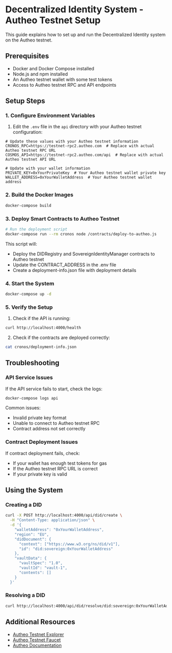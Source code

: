 # Decentralized Identity System - Autheo Testnet Setup

This guide explains how to set up and run the Decentralized Identity system on the Autheo testnet.

## Prerequisites

- Docker and Docker Compose installed
- Node.js and npm installed
- An Autheo testnet wallet with some test tokens
- Access to Autheo testnet RPC and API endpoints

## Setup Steps

### 1. Configure Environment Variables

1. Edit the `.env` file in the `api` directory with your Autheo testnet configuration:

```
# Update these values with your Autheo testnet information
CRONOS_RPC=https://testnet-rpc2.autheo.com  # Replace with actual Autheo testnet RPC URL
COSMOS_API=https://testnet-rpc2.autheo.com/api  # Replace with actual Autheo testnet API URL

# Update with your wallet information
PRIVATE_KEY=0xYourPrivateKey  # Your Autheo testnet wallet private key
WALLET_ADDRESS=0xYourWalletAddress  # Your Autheo testnet wallet address
```

### 2. Build the Docker Images

```bash
docker-compose build
```

### 3. Deploy Smart Contracts to Autheo Testnet

```bash
# Run the deployment script
docker-compose run --rm cronos node /contracts/deploy-to-autheo.js
```

This script will:
- Deploy the DIDRegistry and SovereignIdentityManager contracts to Autheo testnet
- Update the CONTRACT_ADDRESS in the .env file
- Create a deployment-info.json file with deployment details

### 4. Start the System

```bash
docker-compose up -d
```

### 5. Verify the Setup

1. Check if the API is running:

```bash
curl http://localhost:4000/health
```

2. Check if the contracts are deployed correctly:

```bash
cat cronos/deployment-info.json
```

## Troubleshooting

### API Service Issues

If the API service fails to start, check the logs:

```bash
docker-compose logs api
```

Common issues:
- Invalid private key format
- Unable to connect to Autheo testnet RPC
- Contract address not set correctly

### Contract Deployment Issues

If contract deployment fails, check:
- If your wallet has enough test tokens for gas
- If the Autheo testnet RPC URL is correct
- If your private key is valid

## Using the System

### Creating a DID

```bash
curl -X POST http://localhost:4000/api/did/create \
  -H "Content-Type: application/json" \
  -d '{
    "walletAddress": "0xYourWalletAddress",
    "region": "EU",
    "didDocument": {
      "context": ["https://www.w3.org/ns/did/v1"],
      "id": "did:sovereign:0xYourWalletAddress"
    },
    "vaultData": {
      "vaultSpec": "1.0",
      "vaultId": "vault-1",
      "contents": []
    }
  }'
```

### Resolving a DID

```bash
curl http://localhost:4000/api/did/resolve/did:sovereign:0xYourWalletAddress
```

## Additional Resources

- [Autheo Testnet Explorer](https://testnet-explorer.autheo.network)
- [Autheo Testnet Faucet](https://testnet-faucet.autheo.network)
- [Autheo Documentation](https://docs.autheo.network)